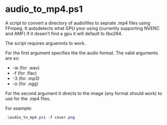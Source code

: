 # audio_to_mp4.ps1
A script to convert a directory of audiofiles to seprate .mp4 files using FFmpeg.
It autodetects what GPU your using (currently supporting NVENC and AMF) if it dosen't find a gpu it will default to libx264.

The script requires arguemnts to work.

For the first argument specifies the the audio format.
The valid arguments are so:
- -w (for .wav)
- -f (for .flac)
- -3 (for .mp3)
- -o (for .ogg)

For the second argument it directs to the image (any format should work) to use for the .mp4 files.

For example:
```powershell
.\audio_to_mp4.ps1 -f cover.png
```
